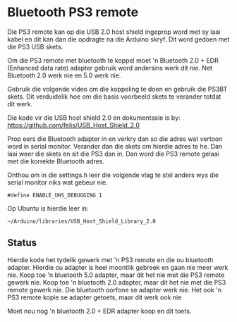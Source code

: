 # Bluetooth PS3 remote

Die PS3 remote kan op die USB 2.0 host shield ingeprop word met sy laai kabel en dit kan dan die opdragte na die Arduino skryf.  Dit word gedoen met die PS3 USB skets.

Om die PS3 remote met bluetooth te koppel moet 'n Bluetooth 2.0 + EDR (Enhanced data rate) adapter gebruik word andersins werk dit nie.  Net Bluetooth 2.0 werk nie en 5.0 werk nie.

Gebruik die volgende video om die koppeling te doen en gebruik die PS3BT skets.  Dit verduidelik hoe om die basis voorbeeld skets te verander totdat dit werk.

Die kode vir die USB host shield 2.0 en dokumentasie is by:
https://github.com/felis/USB_Host_Shield_2.0

Prop eers die Bluetooth adapter in en verkry dan so die adres wat vertoon word in serial monitor.  Verander dan die skets om hierdie adres te he.  Dan laai weer die skets en sit die PS3 dan in.  Dan word die PS3 remote gelaai met die korrekte Bluetooth adres.


Onthou om in die settings.h leer die volgende vlag te stel anders wys die serial monitor niks wat gebeur nie.

```
#define ENABLE_UHS_DEBUGGING 1
```

Op Ubuntu is hierdie leer in:
```
~/Arduino/libraries/USB_Host_Shield_Library_2.0
```

## Status

Hierdie kode het tydelik gewerk met 'n PS3 remote en die ou bluetooth adapter.  Hierdie ou adapter is heel moontlik gebreek en gaan nie meer werk nie.
Koop toe 'n bluetooth 5.0 adapter, maar dit het nie met die PS3 remote gewerk nie.
Koop toe 'n bluetooth 2.0 adapter, maar dit het nie met die PS3 remote gewerk nie.
Die bluetooth oorfone se adapter werk nie.  Het ook 'n PS3 remote kopie se adapter getoets, maar dit werk ook nie

Moet nou nog 'n bluetooth 2.0 + EDR adapter koop en dit toets.